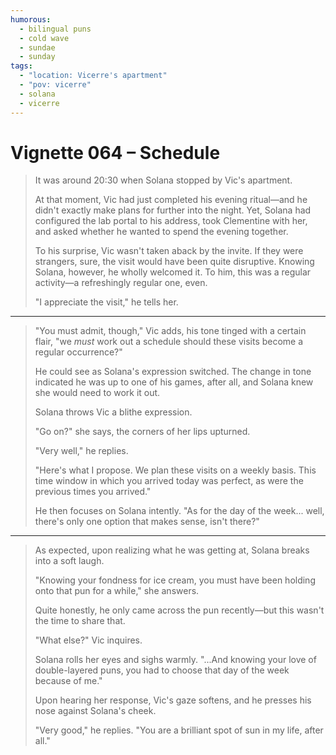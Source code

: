```yaml
---
humorous:
  - bilingual puns
  - cold wave
  - sundae
  - sunday
tags:
  - "location: Vicerre's apartment"
  - "pov: vicerre"
  - solana
  - vicerre
---
```


# Vignette 064 – Schedule

> It was around 20:30 when Solana stopped by Vic's apartment.
>
> At that moment, Vic had just completed his evening ritual—and he didn't exactly make plans for further into the night. Yet, Solana had configured the lab portal to his address, took Clementine with her, and asked whether he wanted to spend the evening together.
>
> To his surprise, Vic wasn't taken aback by the invite. If they were strangers, sure, the visit would have been quite disruptive. Knowing Solana, however, he wholly welcomed it. To him, this was a regular activity—a refreshingly regular one, even.
>
> "I appreciate the visit," he tells her.

---

> "You must admit, though," Vic adds, his tone tinged with a certain flair, "we _must_ work out a schedule should these visits become a regular occurrence?"
>
> He could see as Solana's expression switched. The change in tone indicated he was up to one of his games, after all, and Solana knew she would need to work it out.
>
> Solana throws Vic a blithe expression.
>
> "Go on?" she says, the corners of her lips upturned.
>
> "Very well," he replies.
>
> "Here's what I propose. We plan these visits on a weekly basis. This time window in which you arrived today was perfect, as were the previous times you arrived."
>
> He then focuses on Solana intently. "As for the day of the week... well, there's only one option that makes sense, isn't there?"

---

> As expected, upon realizing what he was getting at, Solana breaks into a soft laugh.
>
> "Knowing your fondness for ice cream, you must have been holding onto that pun for a while," she answers.
>
> Quite honestly, he only came across the pun recently—but this wasn't the time to share that.
>
> "What else?" Vic inquires.
>
> Solana rolls her eyes and sighs warmly. "...And knowing your love of double-layered puns, you had to choose that day of the week because of me."
>
> Upon hearing her response, Vic's gaze softens, and he presses his nose against Solana's cheek.
>
> "Very good," he replies. "You are a brilliant spot of sun in my life, after all."

<!--
Before he even finished the sentence, Solana had begun to shrink into her clothes.

---

> It was only five minutes in, and Vic could already tell this evening would be an enjoyable one.
-->
